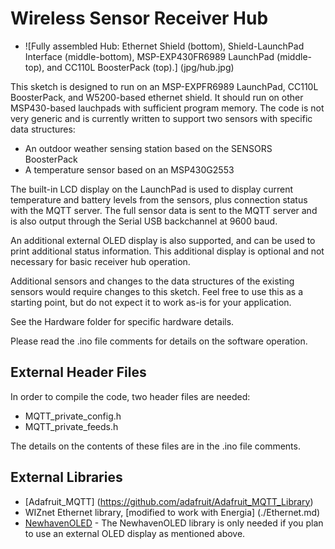 Wireless Sensor Receiver Hub
============================

- ![Fully assembled Hub: Ethernet Shield (bottom), Shield-LaunchPad Interface (middle-bottom), MSP-EXP430FR6989 LaunchPad (middle-top), and CC110L BoosterPack (top).] (jpg/hub.jpg)

This sketch is designed to run on an MSP-EXPFR6989 LaunchPad, CC110L BoosterPack, and W5200-based ethernet shield. It should run on other MSP430-based lauchpads with sufficient program memory.
The code is not very generic and is currently written to support two sensors with specific data structures:
- An outdoor weather sensing station based on the SENSORS BoosterPack
- A temperature sensor based on an MSP430G2553

The built-in LCD display on the LaunchPad is used to display current temperature and battery levels from the sensors, plus connection status with the MQTT server. The full sensor data is sent to the MQTT server and is also output through the Serial USB backchannel at 9600 baud.

An additional external OLED display is also supported, and can be used to print additional status information. This additional display is optional and not necessary for basic receiver hub operation.

Additional sensors and changes to the data structures of the existing sensors would require changes to this sketch. Feel free to use this as a starting point, but do not expect it to work as-is for your application.

See the Hardware folder for specific hardware details.

Please read the .ino file comments for details on the software operation.

## External Header Files ##

In order to compile the code, two header files are needed:
* MQTT_private_config.h
* MQTT_private_feeds.h

The details on the contents of these files are in the .ino file comments.

## External Libraries ##
* [Adafruit_MQTT] (https://github.com/adafruit/Adafruit_MQTT_Library)
* WIZnet Ethernet library, [modified to work with Energia] (./Ethernet.md)
* [NewhavenOLED](https://gitlab.com/Andy4495/NewhavenOLED)
      - The NewhavenOLED library is only needed if you plan to use an external OLED
  display as mentioned above.
